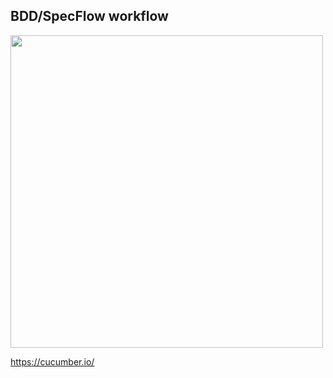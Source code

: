 ## BDD/SpecFlow workflow

<img src="https://cucumber.io/images/home/bdd-cycle.png" style="width: 500px;" />

https://cucumber.io/